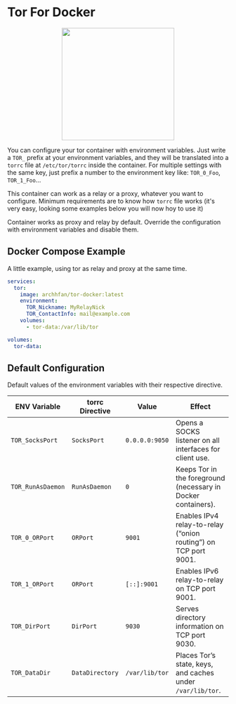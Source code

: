 # Tor For Docker

<div align="center">
  <img height="256" src="https://github.com/user-attachments/assets/c402eb46-c06e-4a98-a6be-7eba3d02581a">
</div>

You can configure your tor container with environment variables. Just write a `TOR_` prefix at your environment variables, and they will be translated into a `torrc` file at `/etc/tor/torrc` inside the container. For multiple settings with the same key, just prefix a number to the environment key like: `TOR_0_Foo`, `TOR_1_Foo`...

This container can work as a relay or a proxy, whatever you want to configure. Minimum requirements are to know how `torrc` file works (it's very easy, looking some examples below you will now hoy to use it)

Container works as proxy and relay by default. Override the configuration with environment variables and disable them.

## Docker Compose Example

A little example, using tor as relay and proxy at the same time.

```yaml
services:
  tor:
    image: archhfan/tor-docker:latest
    environment:
      TOR_Nickname: MyRelayNick
      TOR_ContactInfo: mail@example.com
    volumes:
      - tor-data:/var/lib/tor

volumes:
  tor-data:
```

## Default Configuration

Default values of the environment variables with their respective directive.

ENV Variable      | torrc Directive | Value          | Effect                                                          |
| ----------------- | --------------- | -------------- | --------------------------------------------------------------- |
| `TOR_SocksPort`   | `SocksPort`     | `0.0.0.0:9050` | Opens a SOCKS listener on all interfaces for client use.        |
| `TOR_RunAsDaemon` | `RunAsDaemon`   | `0`            | Keeps Tor in the foreground (necessary in Docker containers).   |
| `TOR_0_ORPort`    | `ORPort`        | `9001`         | Enables IPv4 relay-to-relay (“onion routing”) on TCP port 9001. |
| `TOR_1_ORPort`    | `ORPort`        | `[::]:9001`    | Enables IPv6 relay-to-relay on TCP port 9001.                   |
| `TOR_DirPort`     | `DirPort`       | `9030`         | Serves directory information on TCP port 9030.                  |
| `TOR_DataDir`     | `DataDirectory` | `/var/lib/tor` | Places Tor’s state, keys, and caches under `/var/lib/tor`.      |
